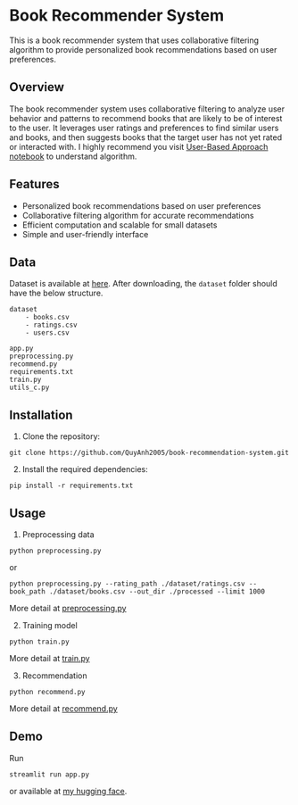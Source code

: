 # Book Recommender System

This is a book recommender system that uses collaborative filtering algorithm to provide personalized book recommendations based on user preferences.

## Overview

The book recommender system uses collaborative filtering to analyze user behavior and patterns to recommend books that are likely to be of interest to the user. It leverages user ratings and preferences to find similar users and books, and then suggests books that the target user has not yet rated or interacted with.
I highly recommend you visit [User-Based Approach notebook](https://github.com/QuyAnh2005/recommender-systems/blob/main/Collaborative%20Filtering/User-Based%20Approach.ipynb) to understand algorithm.

## Features

- Personalized book recommendations based on user preferences
- Collaborative filtering algorithm for accurate recommendations
- Efficient computation and scalable for small datasets
- Simple and user-friendly interface

## Data
Dataset is available at [here](https://www.kaggle.com/datasets/arashnic/book-recommendation-dataset). After downloading, the `dataset` folder should have the below structure.
```
dataset
    - books.csv
    - ratings.csv
    - users.csv
    
app.py
preprocessing.py
recommend.py
requirements.txt
train.py
utils_c.py
```

## Installation

1. Clone the repository:
```shell
git clone https://github.com/QuyAnh2005/book-recommendation-system.git
```

2. Install the required dependencies:
```shell
pip install -r requirements.txt
```

## Usage

1. Preprocessing data
```shell
python preprocessing.py
```
or 
```shell
python preprocessing.py --rating_path ./dataset/ratings.csv --book_path ./dataset/books.csv --out_dir ./processed --limit 1000
```
More detail at [preprocessing.py](preprocessing.py)

2. Training model
```shell
python train.py
```
More detail at [train.py](train.py)

3. Recommendation
```shell
python recommend.py
```
More detail at [recommend.py](recommend.py)
## Demo
Run 
```shell
streamlit run app.py
```
or available at [my hugging face](https://huggingface.co/spaces/quyanh/Book-Recommender-System).
